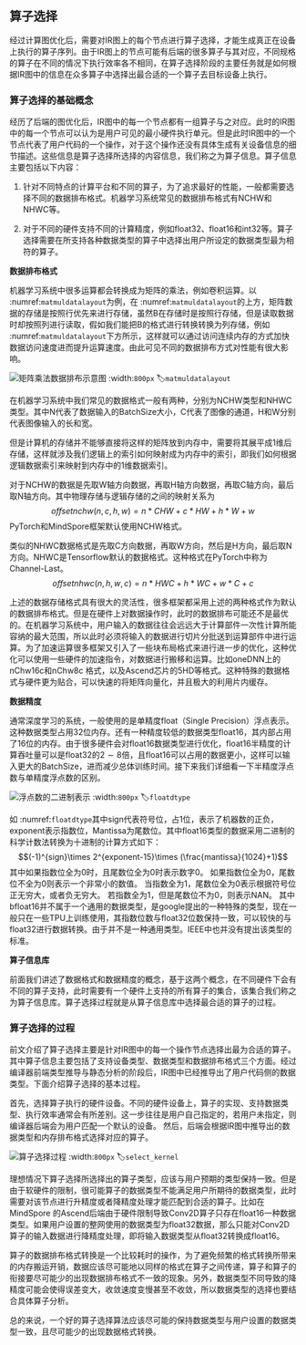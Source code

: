 ## 算子选择

经过计算图优化后，需要对IR图上的每个节点进行算子选择，才能生成真正在设备上执行的算子序列。由于IR图上的节点可能有后端的很多算子与其对应，不同规格的算子在不同的情况下执行效率各不相同，在算子选择阶段的主要任务就是如何根据IR图中的信息在众多算子中选择出最合适的一个算子去目标设备上执行。

### 算子选择的基础概念

经历了后端的图优化后，IR图中的每一个节点都有一组算子与之对应。此时的IR图中的每一个节点可以认为是用户可见的最小硬件执行单元。但是此时IR图中的一个节点代表了用户代码的一个操作，对于这个操作还没有具体生成有关设备信息的细节描述。这些信息是算子选择所选择的内容信息，我们称之为算子信息。算子信息主要包括以下内容：

1.  针对不同特点的计算平台和不同的算子，为了追求最好的性能，一般都需要选择不同的数据排布格式。机器学习系统常见的数据排布格式有NCHW和NHWC等。

2.  对于不同的硬件支持不同的计算精度，例如float32、float16和int32等。算子选择需要在所支持各种数据类型的算子中选择出用户所设定的数据类型最为相符的算子。

**数据排布格式**

机器学习系统中很多运算都会转换成为矩阵的乘法，例如卷积运算。以 :numref:`matmuldatalayout`为例，在 :numref:`matmuldatalayout`的上方，矩阵数据的存储是按照行优先来进行存储，虽然B在存储时是按照行存储，但是读取数据时却按照列进行读取，假如我们能把B的格式进行转换转换为列存储，例如 :numref:`matmuldatalayout`下方所示，这样就可以通过访问连续内存的方式加快数据访问速度进而提升运算速度。由此可见不同的数据排布方式对性能有很大影响。

![矩阵乘法数据排布示意图](../img/ch05/matmuldatalayout.png)
:width:`800px`
:label:`matmuldatalayout`

在机器学习系统中我们常见的数据格式一般有两种，分别为NCHW类型和NHWC类型。其中N代表了数据输入的BatchSize大小，C代表了图像的通道，H和W分别代表图像输入的长和宽。

但是计算机的存储并不能够直接将这样的矩阵放到内存中，需要将其展平成1维后存储，这样就涉及我们逻辑上的索引如何映射成为内存中的索引，即我们如何根据逻辑数据索引来映射到内存中的1维数据索引。

对于NCHW的数据是先取W轴方向数据，再取H轴方向数据，再取C轴方向，最后取N轴方向。其中物理存储与逻辑存储的之间的映射关系为
$$offsetnchw(n,c,h,w) = n*CHW + c*HW + h*W +w$$
PyTorch和MindSpore框架默认使用NCHW格式。

类似的NHWC数据格式是先取C方向数据，再取W方向，然后是H方向，最后取N方向。NHWC是Tensorflow默认的数据格式。这种格式在PyTorch中称为Channel-Last。
$$offsetnhwc(n,h,w,c) = n*HWC + h*WC + w*C +c$$

上述的数据存储格式具有很大的灵活性，很多框架都采用上述的两种格式作为默认的数据排布格式。但是在硬件上对数据操作时，此时的数据排布可能还不是最优的。在机器学习系统中，用户输入的数据往往会远远大于计算部件一次性计算所能容纳的最大范围，所以此时必须将输入的数据进行切片分批送到运算部件中进行运算。为了加速运算很多框架又引入了一些块布局格式来进行进一步的优化，这种优化可以使用一些硬件的加速指令，对数据进行搬移和运算。比如oneDNN上的nChw16c和nChw8c
格式，以及Ascend芯片的5HD等格式。这种特殊的数据格式与硬件更为贴合，可以快速的将矩阵向量化，并且极大的利用片内缓存。

**数据精度**

通常深度学习的系统，一般使用的是单精度float（Single Precision）浮点表示。这种数据类型占用32位内存。还有一种精度较低的数据类型float16，其内部占用了16位的内存。由于很多硬件会对float16数据类型进行优化，float16半精度的计算吞吐量可以是float32的$2\sim 8$倍，且float16可以占用的数据更小，这样可以输入更大的BatchSize，进而减少总体训练时间。接下来我们详细看一下半精度浮点数与单精度浮点数的区别。

![浮点数的二进制表示](../img/ch05/floatdtype.png)
:width:`800px`
:label:`floatdtype`

如 :numref:`floatdtype`其中sign代表符号位，占1位，表示了机器数的正负，exponent表示指数位，Mantissa为尾数位。其中float16类型的数据采用二进制的科学计数法转换为十进制的计算方式如下：
$$(-1)^{sign}\times 2^{exponent-15}\times (\frac{mantissa}{1024}+1)$$
其中如果指数位全为0时，且尾数位全为0时表示数字0。
如果指数位全为0，尾数位不全为0则表示一个非常小的数值。
当指数全为1，尾数位全为0表示根据符号位正无穷大，或者负无穷大。
若指数全为1，但是尾数位不为0，则表示NAN。
其中bfloat16并不属于一个通用的数据类型，是google提出的一种特殊的类型，现在一般只在一些TPU上训练使用，其指数位数与float32位数保持一致，可以较快的与float32进行数据转换。由于并不是一种通用类型。IEEE中也并没有提出该类型的标准。

**算子信息库**

前面我们讲述了数据格式和数据精度的概念，基于这两个概念，在不同硬件下会有不同的算子支持，此时需要有一个硬件上支持的所有算子的集合，该集合我们称之为算子信息库。算子选择过程就是从算子信息库中选择最合适的算子的过程。

### 算子选择的过程

前文介绍了算子选择主要是针对IR图中的每一个操作节点选择出最为合适的算子。其中算子信息主要包括了支持设备类型、数据类型和数据排布格式三个方面。经过编译器前端类型推导与静态分析的阶段后，IR图中已经推导出了用户代码侧的数据类型。下面介绍算子选择的基本过程。

首先，选择算子执行的硬件设备。不同的硬件设备上，算子的实现、支持数据类型、执行效率通常会有所差别。这一步往往是用户自己指定的，若用户未指定，则编译器后端会为用户匹配一个默认的设备。
然后，后端会根据IR图中推导出的数据类型和内存排布格式选择对应的算子。

![算子选择过程](../img/ch05/select_kernel.png)
:width:`800px`
:label:`select_kernel`

理想情况下算子选择所选择出的算子类型，应该与用户预期的类型保持一致。但是由于软硬件的限制，很可能算子的数据类型不能满足用户所期待的数据类型，此时需要对该节点进行升精度或者降精度处理才能匹配到合适的算子。比如在MindSpore
的Ascend后端由于硬件限制导致Conv2D算子只存在float16一种数据类型。如果用户设置的整网使用的数据类型为float32数据，那么只能对Conv2D算子的输入数据进行降精度处理，即将输入数据类型从float32转换成float16。

算子的数据排布格式转换是一个比较耗时的操作，为了避免频繁的格式转换所带来的内存搬运开销，数据应该尽可能地以同样的格式在算子之间传递，算子和算子的衔接要尽可能少的出现数据排布格式不一致的现象。另外，数据类型不同导致的降精度可能会使得误差变大，收敛速度变慢甚至不收敛，所以数据类型的选择也要结合具体算子分析。

总的来说，一个好的算子选择算法应该尽可能的保持数据类型与用户设置的数据类型一致，且尽可能少的出现数据格式转换。
